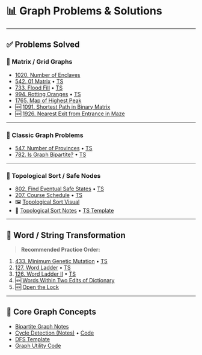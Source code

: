 # 📊 Graph Problems & Solutions

---

## ✅ Problems Solved

### 🔹 Matrix / Grid Graphs

- [1020. Number of Enclaves](1020.enclave.md)
- [542. 01 Matrix](542.01matrix.md) • [TS](542.01matrix.ts)
- [733. Flood Fill](733.floodfill.md) • [TS](733.floodfill.ts)
- [994. Rotting Oranges](994.rottingOranges.md) • [TS](994.rottingOranges.ts)
- [1765. Map of Highest Peak](1765.maxofhighestpeak.md)
- 🆕 [1091. Shortest Path in Binary Matrix](https://leetcode.com/problems/shortest-path-in-binary-matrix/)
- 🆕 [1926. Nearest Exit from Entrance in Maze](https://leetcode.com/problems/nearest-exit-from-entrance-in-maze/)

---

### 🔹 Classic Graph Problems

- [547. Number of Provinces](547Province.md) • [TS](547provinces.ts)
- [782. Is Graph Bipartite?](782.bipartegraph.md) • [TS](782.biparteGraph.ts)

---

### 🔹 Topological Sort / Safe Nodes

- [802. Find Eventual Safe States](802.findeventualsafestates.md) • [TS](802.findeventualsafestates.ts)
- [207. Course Schedule](207.courseSchedhule.md) • [TS](207.courseSchedule.ts)
- 🖼️ [Topological Sort Visual](topologicalSort.png)
- 📘 [Topological Sort Notes](topologicalsorting.md) • [TS Template](topologicalsort.ts)

---

## 🔁 Word / String Transformation

> **Recommended Practice Order:**

1. [433. Minimum Genetic Mutation](433.MinimumGeneticMutation.md) • [TS](433.MinimumGeneticMutation.ts)
2. [127. Word Ladder](127.wordladder.md) • [TS](127.wordladder.ts)
3. [126. Word Ladder II](126.wordladder2.md) • [TS](126.wordladder2.ts)
4. 🆕 [Words Within Two Edits of Dictionary](https://leetcode.com/problems/words-within-two-edits-of-dictionary/)
5. 🆕 [Open the Lock](https://leetcode.com/problems/open-the-lock/)

---

## 🧠 Core Graph Concepts

- [Bipartite Graph Notes](biparte.md)
- [Cycle Detection (Notes)](cycles.md) • [Code](detectcycle.ts)
- [DFS Template](dfs.ts)
- [Graph Utility Code](graph.ts)
